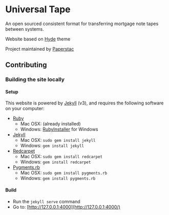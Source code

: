 Universal Tape
==============

An open sourced consistent format for transferring mortgage note tapes between systems.

Website based on [Hyde](https://github.com/poole/hyde) theme

Project maintained by [Paperstac](http://www.paperstac.com)

Contributing
------------

### Building the site locally

#### Setup

This website is powered by [Jekyll](http://jekyllrb.com/) (v3), and requires the following software on your computer:

* [Ruby](https://www.ruby-lang.org/)
    * Mac OSX: (already installed)
    * Windows: [RubyInstaller](http://rubyinstaller.org/) for Windows
* [Jekyll](http://jekyllrb.com/)
    * Mac OSX: `sudo gem install jekyll`
    * Windows: `gem install jekyll`
* [Redcarpet](https://github.com/vmg/redcarpet)
    * Mac OSX: `sudo gem install redcarpet`
    * Windows: `gem install redcarpet`
* [Pygments.rb](https://rubygems.org/gems/pygments.rb)
    * Mac OSX: `sudo gem install pygments.rb`
    * Windows: `gem install pygments.rb`

#### Build

* Run the `jekyll serve` command
* Go to: [http://127.0.0.1:4000](http://127.0.0.1:4000/)
